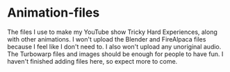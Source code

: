 # Animation-files
The files I use to make my YouTube show Tricky Hard Experiences, along with other animations. I won't upload the Blender and FireAlpaca files because I feel like I don't need to. I also won't upload any unoriginal audio. The Turbowarp files and images should be enough for people to have fun. I haven't finished adding files here, so expect more to come.
